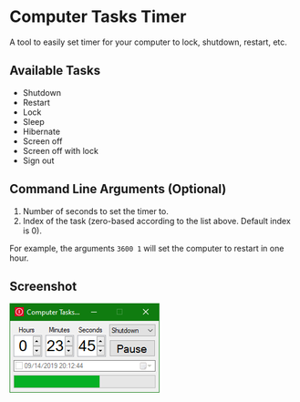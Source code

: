 # Computer Tasks Timer

A tool to easily set timer for your computer to lock, shutdown, restart, etc.

## Available Tasks

* Shutdown
* Restart
* Lock
* Sleep
* Hibernate
* Screen off
* Screen off with lock
* Sign out

## Command Line Arguments (Optional)

1. Number of seconds to set the timer to.
2. Index of the task (zero-based according to the list above. Default index is 0).

For example, the arguments `3600 1` will set the computer to restart in one hour.

## Screenshot

![screenshot](media/screenshot.png)